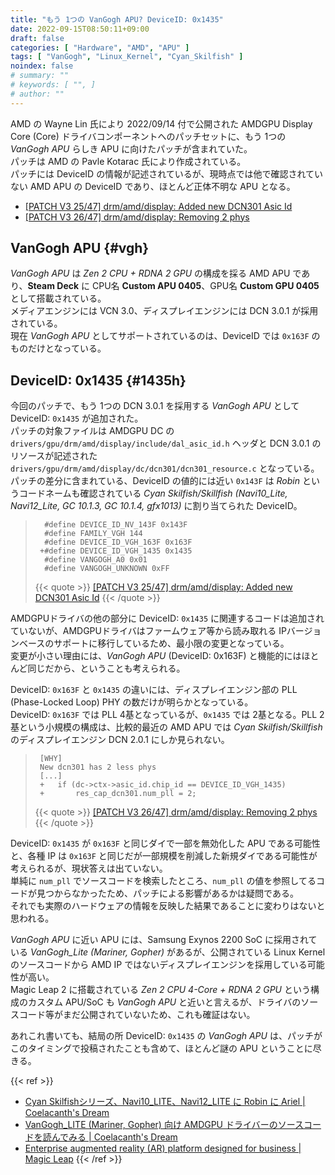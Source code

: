 ```yaml
---
title: "もう 1つの VanGogh APU? DeviceID: 0x1435"
date: 2022-09-15T08:50:11+09:00
draft: false
categories: [ "Hardware", "AMD", "APU" ]
tags: [ "VanGogh", "Linux_Kernel", "Cyan_Skilfish" ]
noindex: false
# summary: ""
# keywords: [ "", ]
# author: ""
---
```


AMD の Wayne Lin 氏により 2022/09/14 付で公開された AMDGPU Display Core (Core) ドライバコンポーネントへのパッチセットに、もう 1つの *VanGogh APU* らしき APU に向けたパッチが含まれていた。  
パッチは AMD の Pavle Kotarac 氏により作成されている。  
パッチには DeviceID の情報が記述されているが、現時点では他で確認されていない AMD APU の DeviceID であり、ほとんど正体不明な APU となる。  

 * [[PATCH V3 25/47] drm/amd/display: Added new DCN301 Asic Id](https://lists.freedesktop.org/archives/amd-gfx/2022-September/084326.html)
 * [[PATCH V3 26/47] drm/amd/display: Removing 2 phys](https://lists.freedesktop.org/archives/amd-gfx/2022-September/084325.html)

## VanGogh APU {#vgh}
*VanGogh APU* は *Zen 2 CPU + RDNA 2 GPU* の構成を採る AMD APU であり、**Steam Deck** に CPU名 **Custom APU 0405**、GPU名 **Custom GPU 0405** として搭載されている。  
メディアエンジンには VCN 3.0、ディスプレイエンジンには DCN 3.0.1 が採用されている。  
現在 *VanGogh APU* としてサポートされているのは、DeviceID では `0x163F` のものだけとなっている。  

## DeviceID: 0x1435 {#1435h}
今回のパッチで、もう 1つの DCN 3.0.1 を採用する *VanGogh APU* として DeviceID: `0x1435` が追加された。  
パッチの対象ファイルは AMDGPU DC の `drivers/gpu/drm/amd/display/include/dal_asic_id.h` ヘッダと DCN 3.0.1 のリソースが記述された `drivers/gpu/drm/amd/display/dc/dcn301/dcn301_resource.c` となっている。  
パッチの差分に含まれている、DeviceID の値的には近い `0x143F` は *Robin* というコードネームも確認されている *Cyan Skilfish/Skillfish (Navi10_Lite, Navi12_Lite, GC 10.1.3, GC 10.1.4, gfx1013)* に割り当てられた DeviceID。  

 > 		 #define DEVICE_ID_NV_143F 0x143F
 > 		 #define FAMILY_VGH 144
 > 		 #define DEVICE_ID_VGH_163F 0x163F
 > 		+#define DEVICE_ID_VGH_1435 0x1435
 > 		 #define VANGOGH_A0 0x01
 > 		 #define VANGOGH_UNKNOWN 0xFF
 > 		
 >
 > {{< quote >}} [[PATCH V3 25/47] drm/amd/display: Added new DCN301 Asic Id](https://lists.freedesktop.org/archives/amd-gfx/2022-September/084326.html) {{< /quote >}}

AMDGPUドライバの他の部分に DeviceID: `0x1435` に関連するコードは追加されていないが、AMDGPUドライバはファームウェア等から読み取れる IPバージョンベースのサポートに移行しているため、最小限の変更となっている。  
変更が小さい理由には、*VanGogh APU* (DeviceID: 0x163F) と機能的にはほとんど同じだから、ということも考えられる。  

DeviceID: `0x163F` と `0x1435` の違いには、ディスプレイエンジン部の PLL (Phase-Locked Loop) PHY の数だけが明らかとなっている。  
DeviceID: `0x163F` では PLL 4基となっているが、`0x1435` では 2基となる。PLL 2基という小規模の構成は、比較的最近の AMD APU では *Cyan Skilfish/Skillfish* のディスプレイエンジン DCN 2.0.1 にしか見られない。  

 > 		[WHY]
 > 		New dcn301 has 2 less phys
 >      [...]
 > 		+	if (dc->ctx->asic_id.chip_id == DEVICE_ID_VGH_1435)
 > 		+		res_cap_dcn301.num_pll = 2;
 > 		
 > {{< quote >}} [[PATCH V3 26/47] drm/amd/display: Removing 2 phys](https://lists.freedesktop.org/archives/amd-gfx/2022-September/084325.html) {{< /quote >}}

DeviceID: `0x1435` が `0x163F` と同じダイで一部を無効化した APU である可能性と、各種 IP は `0x163F` と同じだが一部規模を削減した新規ダイである可能性が考えられるが、現状答えは出ていない。  
単純に `num_pll` でソースコードを検索したところ、`num_pll` の値を参照してるコードが見つからなかったため、パッチによる影響があるかは疑問である。  
それでも実際のハードウェアの情報を反映した結果であることに変わりはないと思われる。  

*VanGogh APU* に近い APU には、Samsung Exynos 2200 SoC に採用されている *VanGogh_Lite (Mariner, Gopher)* があるが、公開されている Linux Kernel のソースコードから AMD IP ではないディスプレイエンジンを採用している可能性が高い。  
Magic Leap 2 に搭載されている *Zen 2 CPU 4-Core + RDNA 2 GPU* という構成のカスタム APU/SoC も *VanGogh APU* と近いと言えるが、ドライバのソースコード等がまだ公開されていないため、これも確証はない。  

あれこれ書いても、結局の所 DeviceID: `0x1435` の *VanGogh APU* は、パッチがこのタイミングで投稿されたことも含めて、ほとんど謎の APU ということに尽きる。  

{{< ref >}}
 * [Cyan Skilfishシリーズ、Navi10_LITE、Navi12_LITE に Robin に Ariel | Coelacanth's Dream](/posts/2022/02/05/cyan_skilfish-robin-apu/)
 * [VanGogh_LITE (Mariner, Gopher) 向け AMDGPU ドライバーのソースコードを読んでみる | Coelacanth's Dream](/posts/2022/06/14/vangogh_lite/)
 * [Enterprise augmented reality (AR) platform designed for business | Magic Leap](https://www.magicleap.com/)
{{< /ref >}}

